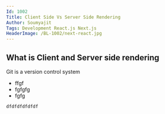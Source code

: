 ```yaml
---
Id: 1002
Title: Client Side Vs Server Side Rendering
Author: Soumyajit
Tags: Development React.js Next.js
HeaderImage: /BL-1002/next-react.jpg
---
```


## What is Client and Server side rendering

Git is a version control system

- ffgf
- fgfgfg
- fgfg

`dfdfdfdfdfdf`
